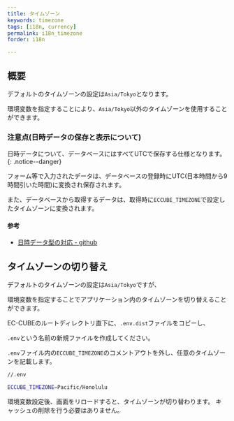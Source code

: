 ```yaml
---
title: タイムゾーン
keywords: timezone
tags: [i18n, currency]
permalink: i18n_timezone
forder: i18n

---
```


## 概要

デフォルトのタイムゾーンの設定は`Asia/Tokyo`となります。

環境変数を指定することにより、`Asia/Tokyo`以外のタイムゾーンを使用することができます。

### 注意点(日時データの保存と表示について)

日時データについて、データベースにはすべてUTCで保存する仕様となります。
{: .notice--danger}

フォーム等で入力されたデータは、データベースの登録時にUTC(日本時間から9時間引いた時間)に変換され保存されます。

また、データベースから取得するデータは、取得時に`ECCUBE_TIMEZONE`で設定したタイムゾーンに変換されます。


#### 参考

- [日時データ型の対応 - github](https://github.com/EC-CUBE/ec-cube/pull/2308)

## タイムゾーンの切り替え

デフォルトのタイムゾーンの設定は`Asia/Tokyo`ですが、

環境変数を指定することでアプリケーション内のタイムゾーンを切り替えることができます。

EC-CUBEのルートディレクトリ直下に、`.env.dist`ファイルをコピーし、

`.env`という名前の新規ファイルを作成してください。

`.env`ファイル内の`ECCUBE_TIMEZONE`のコメントアウトを外し、任意のタイムゾーンを記載します。

```bash
//.env

ECCUBE_TIMEZONE=Pacific/Honolulu
```

環境変数設定後、画面をリロードすると、タイムゾーンが切り替わります。
キャッシュの削除を行う必要はありません。